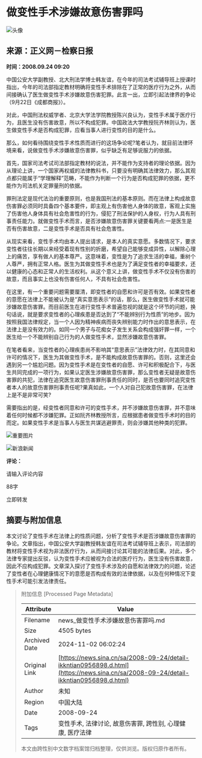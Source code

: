 # 做变性手术涉嫌故意伤害罪吗

![头像](//n.sinaimg.cn/default/622af858/20181010/default_avatar.jpg)

## 来源：正义网－检察日报  
**时间：2008.09.24 09:20**

中国公安大学副教授、北大刑法学博士韩友谊，在今年的司法考试辅导班上授课时指出，今年的司法部指定教材明确将变性手术排除在了正常的医疗行为之外，从而间接确认了医生做变性手术涉嫌故意伤害犯罪。此言一出，立即引起法律界的争论（9月22日《成都商报》）。

对此，中国刑法权威学者、北京大学法学院教授陈兴良认为，变性手术属于医疗行为，且医生没有伤害故意，所以不构成犯罪。中国政法大学教授阮齐林则认为，医生做变性手术是否构成犯罪，应看当事人进行变性的目的是什么。

那么，如何看待围绕变性手术性质而进行的这场争论呢?笔者认为，就目前法律环境来看，说做变性手术涉嫌故意伤害罪，似乎缺乏有足够说服力的依据。

首先，国家司法考试司法部指定教材的说法，并不能作为支持者的理论依据。因为从理论上讲，一个国家再权威的法律教科书，只要没有明确其法律效力，那么其观点都只能属于“学理解释”范畴，不能作为判断一个行为是否构成犯罪的依据，更不能作为司法机关定罪量刑的依据。

罪刑法定是现代法治的重要原则，也是我国刑法的基本原则。而在法律上构成故意伤害罪必须同时具备四个基本要件，即主观上有伤害他人身体的故意，客观上实施了伤害他人身体具有社会危害性的行为，侵犯了刑法保护的人身权，行为人具有刑事责任能力。就做变性手术而言，是否涉嫌故意伤害罪关键要看两点:一是医生是否有伤害故意，二是变性手术是否具有社会危害性。

从现实来看，变性手术均由本人提出请求，是本人的真实意愿。多数情况下，要求变性者往往长期以来经受着现有性别的折磨，希望自己能够变成异性，以解除心理上的痛苦，享有做人的基本尊严。这意味着，变性是为了追求生活的幸福，重树个人尊严，拥有正常人格。医生为其做变性手术也是为了满足变性者的幸福要求，还以健康的心态和正常人的生活权利。从这个意义上讲，做变性手术不仅没有伤害的故意，而且事实上也没有伤害任何人，不具有社会危害性。

在这里，有一个重要问题需要厘清，即变性者的自愿和许可是否有效。如果变性者的意愿在法律上不能被认为是“真实意思表示”的话，那么，医生做变性手术就可能涉嫌故意伤害罪。而目前医生在进行变性手术普遍忽视的就是这个环节的问题，换句话说，就是要求变性者的心理疾患是否达到了“不能辨别行为性质”的地步。因为按照我国法律规定，当一个人因为精神疾病而丧失辨别能力时作出的意思表示，在法律上是没有效力的。如同一个男子与花痴女子发生关系会构成强奸罪一样，一个医生给一个不能辨别自己行为的人做变性手术，显然涉嫌故意伤害罪。

在笔者看来，当变性者的心理疾患尚不影响其“意思表示”法律效力时，在其同意和许可的情况下，医生为其做变性手术，是不能构成故意伤害罪的。否则，这里还会遇到另一个尴尬问题。因为变性手术是在变性者的自愿、许可和积极配合下，与医生共同完成的一项行为，如果认定医生涉嫌故意伤害罪，那么变性者无疑是故意伤害罪的共犯，法律在追究医生故意伤害罪刑事责任的同时，是否也要同时追究变性者本人的故意伤害罪刑事责任呢?果真如此，一个人对自己犯故意伤害罪，在法律上是不是非常可笑?

需要指出的是，经变性者同意和许可的变性手术，并不涉嫌故意伤害罪，并不意味着任何时候都不涉嫌犯罪。正如阮齐林教授所言，应根据患者做变性手术时的目的而定。如果变性手术是当事人与医生共谋逃避罪责，则会涉嫌其他种类的犯罪。

![重要图片](//n.sinaimg.cn/default/2fb77759/20151125/320X320.png)

![新浪新闻](https://n.sinaimg.cn/default/80905340/20200331/sinalogo.png)

**评论：**

请输入评论内容

88字

立即转发

## 摘要与附加信息

<!-- tcd_abstract -->
本文讨论了变性手术在法律上的性质问题，分析了变性手术是否涉嫌故意伤害罪的争论。文章指出，中国公安大学副教授韩友谊在司法考试辅导班上表示，司法部的教材将变性手术视为非法医疗行为，从而间接讨论其可能的法律后果。对此，多个法律专家提出反驳，认为变性手术应被视为合法的医疗行为，医生没有伤害故意，因此不应构成犯罪。文章深入探讨了变性手术涉及的自愿和法律效力的问题，论述了变性者在心理健康情况下的意愿是否构成有效的法律依据，以及在何种情况下变性手术可能引发法律责任。
<!-- tcd_abstract_end -->

> 附加信息 [Processed Page Metadata]
>
> | Attribute       | Value                                  |
> |-----------------|----------------------------------------|
> | Filename        | news_做变性手术涉嫌故意伤害罪吗.md                             |
> | Size            | 4505 bytes                           |
> | Archived Date   | 2024-11-02 06:02:24                             |
> | Original Link   | [https://news.sina.cn/sa/2008-09-24/detail-ikkntian0956898.d.html](https://news.sina.cn/sa/2008-09-24/detail-ikkntian0956898.d.html)                       |
> | Author          | 未知                               |
> | Region          | 中国大陆                               |
> | Date            | 2008-09-24                                 |
> | Tags            | 变性手术, 法律讨论, 故意伤害罪, 跨性别, 心理健康, 医疗法律                                 |
>
> 本文由跨性别中文数字档案馆归档整理，仅供浏览。版权归原作者所有。
>